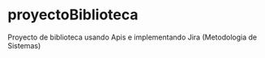 # proyectoBiblioteca
Proyecto de biblioteca usando Apis e implementando Jira (Metodologia de Sistemas)
